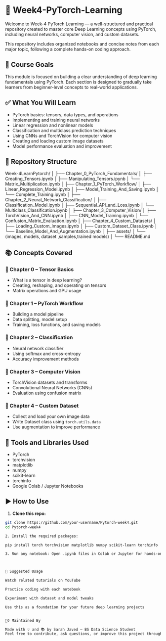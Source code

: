 

# 📘 Week4-PyTorch-Learning

Welcome to Week-4 PyTorch Learning — a well-structured and practical repository created to master core Deep Learning concepts using PyTorch, including neural networks, computer vision, and custom datasets.

This repository includes organized notebooks and concise notes from each major topic, following a complete hands-on coding approach.



## 🧠 Course Goals

This module is focused on building a clear understanding of deep learning fundamentals using PyTorch. Each section is designed to gradually take learners from beginner-level concepts to real-world applications.


## ✅ What You Will Learn

- PyTorch basics: tensors, data types, and operations  
- Implementing and training neural networks  
- Linear regression and nonlinear models  
- Classification and multiclass prediction techniques  
- Using CNNs and TorchVision for computer vision  
- Creating and loading custom image datasets  
- Model performance evaluation and improvement


## 🧱 Repository Structure

Week-4LearnPytorch/
│
├── Chapter_0_PyTorch_Fundamentals/
│   ├── Creating_Tensors.ipynb
│   ├── Manipulating_Tensors.ipynb
│   └── Matrix_Multiplication.ipynb
│
├── Chapter_1_PyTorch_Workflow/
│   ├── Linear_Regression_Model.ipynb
│   ├── Model_Training_And_Saving.ipynb
│   └── Complete_Training.ipynb
│
├── Chapter_2_Neural_Network_Classification/
│   ├── Classification_Model.ipynb
│   ├── Sequential_API_and_Loss.ipynb
│   └── Multiclass_Classification.ipynb
│
├── Chapter_3_Computer_Vision/
│   ├── TorchVision_And_CNN.ipynb
│   ├── CNN_Model_Training.ipynb
│   └── Confusion_Matrix_Evaluation.ipynb
│
├── Chapter_4_Custom_Datasets/
│   ├── Loading_Custom_Images.ipynb
│   ├── Custom_Dataset_Class.ipynb
│   └── Baseline_Model_And_Augmentation.ipynb
│
├── assets/
│   └── (images, models, dataset ,samples,trained models)
│
└── README.md


## 📚 Concepts Covered

### 🔹 Chapter 0 – Tensor Basics
- What is a tensor in deep learning?
- Creating, reshaping, and operating on tensors
- Matrix operations and GPU usage

### 🔹 Chapter 1 – PyTorch Workflow
- Building a model pipeline
- Data splitting, model setup
- Training, loss functions, and saving models

### 🔹 Chapter 2 – Classification
- Neural network classifier
- Using softmax and cross-entropy
- Accuracy improvement methods

### 🔹 Chapter 3 – Computer Vision
- TorchVision datasets and transforms
- Convolutional Neural Networks (CNNs)
- Evaluation using confusion matrix

### 🔹 Chapter 4 – Custom Dataset
- Collect and load your own image data
- Write Dataset class using `torch.utils.data`
- Use augmentation to improve performance



## 🧰 Tools and Libraries Used

- PyTorch
- torchvision
- matplotlib
- numpy
- scikit-learn
- torchinfo
- Google Colab / Jupyter Notebooks



## ▶️ How to Use

1. **Clone this repo:**
```bash
git clone https://github.com/your-username/Pytorch-week4.git
cd Pytorch-week4

2. Install the required packages:

pip install torch torchvision matplotlib numpy scikit-learn torchinfo

3. Run any notebook: Open .ipynb files in Colab or Jupyter for hands-on learning.



🎯 Suggested Usage

Watch related tutorials on YouTube

Practice coding with each notebook

Experiment with dataset and model tweaks

Use this as a foundation for your future deep learning projects


🙋‍♀️ Maintained By

Made with 💡 and 📚 by Sarah Javed – BS Data Science Student
Feel free to contribute, ask questions, or improve this project through issues or pull requests.






